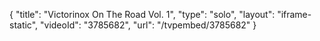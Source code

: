 {
    "title": "Victorinox On The Road Vol. 1",
    "type": "solo",
    "layout": "iframe-static",
    "videoId": "3785682",
    "url": "\/tvpembed\/3785682"
}